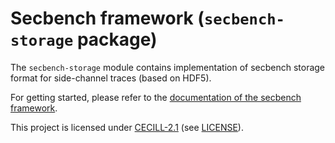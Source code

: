 # Secbench framework (`secbench-storage` package)

The `secbench-storage` module contains implementation of secbench storage format for side-channel traces (based on HDF5).

For getting started, please refer to the [documentation of the secbench framework](https://doc.secbench.fr).

This project is licensed under [CECILL-2.1](http://www.cecill.info/index.en.html) (see [LICENSE](./../../LICENSE)).
